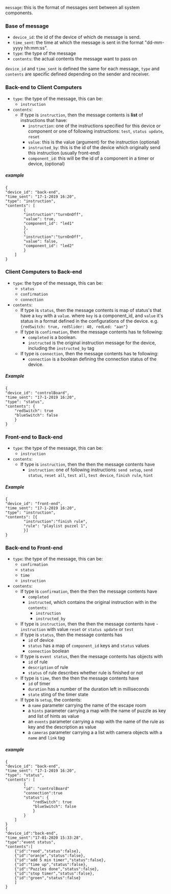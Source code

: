 `message`: this is the format of messages sent between all system components.
### Base of message
- `device_id`: the id of the device of which de message is send. 
- `time_sent`: the time at which the message is sent in the format 
"dd-mm-yyyy hh:mm:ss".
- `type`: the type of the message
- `contents`: the actual contents the message want to pass on

`device_id` and `time_sent` is defined the same for each message, `type` and `contents`
are specific defined depending on the sender and receiver.

### Back-end to Client Computers
- `type`: the type of the message, this can be:
    - `instruction`
- `contents`:
    - If type is `instruction`, then the message contents is __list__ of instructions 
    that have:
        - `instruction`: one of the instructions specified for this device or 
        component or one of following instructions: `test`, `status update`, `reset`
        - `value`: this is the value (argument) for the instruction (optional)
        - `instructed_by`: this is the id of the device which originally send this instruction (usually front-end)
        - `component_id`: this will be the id of a component in a timer or device, 
                (optional)
                
##### example
    { 
    "device_id": "back-end",
    "time_sent": "17-1-2019 16:20",
    "type": "instruction",
    "contents": [
            {
            "instruction":"turnOnOff",
            "value": true,
            "component_id": "led1" 
            },
            {
            "instruction":"turnOnOff",
            "value": false,
            "component_id": "led2"
            }
        ]
    }
    
   
### Client Computers to Back-end
- `type`: the type of the message, this can be:
    - `status`
    - `confirmation`
    - `connection`
- `contents`:
    - If type is `status`, then the message contents is map of status's 
    that have a `key` with a `value`. where `key` is a component_id, and `value` it's status in 
    a format defined in the configurations of the device. e.g. `{redSwitch: true, redSlider: 40, redLed: "aan"}`
    - If type is `confirmation`,  then the message contents has te following:
        - `completed` is a boolean.
        - `instructed` is the original instruction message for the device, including the `instructed_by` tag
    - If type is `connection`, then the message contents has te following:
        - `connection` is a boolean defining the connection status of the device.
##### Example   
    { 
    "device_id": "controlBoard",
    "time_sent": "17-1-2019 16:20",
    "type": "status",
    "contents": {
        "redSwitch": true 
        "blueSwitch": false
        }
    }
### Front-end to Back-end
- `type`: the type of the message, this can be:
    - `instruction`
- `contents`:
    - If type is `instruction`, then the then the message contents have
        - `instruction`: one of following instructions: 
        `send setup`, `send status`, `reset all`, `test all`, `test device`, `finish rule`, `hint`
##### Example
    { 
    "device_id": "front-end",
    "time_sent": "17-1-2019 16:20",
    "type": "instruction",
    "contents": [{
            "instruction":"finish rule",
            "rule": "playlist puzzel 1",
            }]
    }     
### Back-end to Front-end
- `type`: the type of the message, this can be:
    - `confirmation`
    - `status`
    - `time`
    - `instruction`
- `contents`:
    - If type is `confirmation`, then the then the message contents have
        - `completed`
        - `instructed`, which contains the original instruction with in the `contents`:
            - `instruction`
            - `instructed_by`
    - If type is `instruction`, then the then the message contents have
             - `instruction` with value `reset` or `status update` or `test`
    - If type is `status`, then the message contents has
        - `id` of device
        - `status` has a map of `component_id` keys and `status` values
        - `connection` boolean
    - If type is `event status`, then the message contents has objects with
        - `id` of rule
        - `description` of rule
        - `status` of rule describes whether rule is finished or not
    - If type is `time`, then the then the message contents have
        - `id` of timer
        - `duration` has a number of the duration left in milliseconds
        - `state` sting of the timer state
    - If type is `setup`, the contents:
        - a `name` parameter carrying the name of the escape room 
        - a `hints` parameter carrying a map with the name of puzzle as key and list of hints as value
        - an `events` parameter carrying a map with the name of the rule as key and the description as value
        - a `cameras` parameter carrying a a list with camera objects with a `name` and `link` tag
##### example
    { 
    "device_id": "back-end",
    "time_sent": "17-1-2019 16:20",
    "type": "status",
    "contents": [
            { 
            "id": "controlBoard" 
            "connection":true
            "status": {
                "redSwitch": true
                "blueSwitch": false
                }
            }
        ]
    }
    { 
    "device_id":"back-end",
    "time_sent":"17-01-2020 15:33:28",
    "type":"event status",
    "contents":[
        {"id":"rood","status":false},
        {"id":"oranje","status":false},
        {"id":"add 5 min timer","status":false},
        {"id":"time up","status":false},
        {"id":"Puzzles done","status":false},
        {"id":"stop timer","status":false},
        {"id":"groen","status":false}
        ]
    }
    
      
    